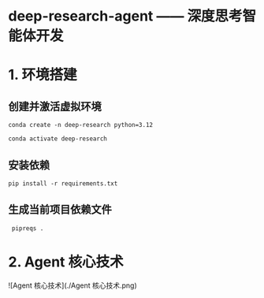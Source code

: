 # deep-research-agent —— 深度思考智能体开发

# 1. 环境搭建

## 创建并激活虚拟环境

```shell
conda create -n deep-research python=3.12

conda activate deep-research
```

## 安装依赖

```shell
pip install -r requirements.txt
```

## 生成当前项目依赖文件

```shell
 pipreqs .
```

# 2. Agent 核心技术
![Agent 核心技术](./Agent 核心技术.png)
